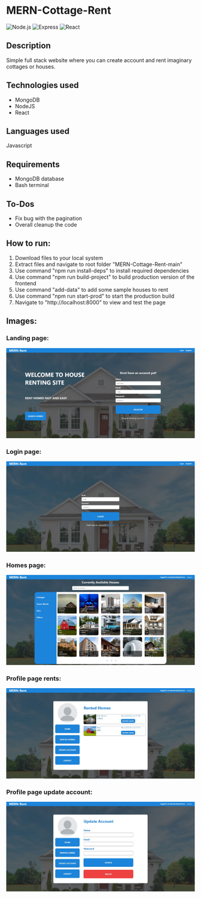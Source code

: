 ﻿# MERN-Cottage-Rent

![Node.js](https://img.shields.io/badge/Node.js-v20.11.0-green)
![Express](https://img.shields.io/badge/Express-v4.18.2-orange)
![React](https://img.shields.io/badge/React-v18.2.56-blue)

## Description
Simple full stack website where you can create account and rent imaginary cottages or houses.

## Technologies used
* MongoDB
* NodeJS
* React

## Languages used
  Javascript

## Requirements
* MongoDB database
* Bash terminal

## To-Dos
* Fix bug with the pagination
* Overall cleanup the code

## How to run:
1. Download files to your local system
2. Extract files and navigate to root folder "MERN-Cottage-Rent-main"
3. Use command "npm run install-deps" to install required dependencies
4. Use command "npm run build-project" to build production version of the frontend
5. Use command "add-data" to add some sample houses to rent
6. Use command "npm run start-prod" to start the production build
7. Navigate to "http://localhost:8000" to view and test the page

## Images:

### Landing page:
![Landing page](https://github.com/Waltter2211/MERN-Cottage-Rent/blob/main/images/landing_page.JPG)

### Login page:
![Login page](https://github.com/Waltter2211/MERN-Cottage-Rent/blob/main/images/login_page.JPG)

### Homes page:
![Homes page](https://github.com/Waltter2211/MERN-Cottage-Rent/blob/main/images/homes_page.JPG)

### Profile page rents:
![Profile page rents](https://github.com/Waltter2211/MERN-Cottage-Rent/blob/main/images/profile_page_rented_homes.JPG)

### Profile page update account:
![Profile page update account](https://github.com/Waltter2211/MERN-Cottage-Rent/blob/main/images/profile_page_update_account.JPG)
